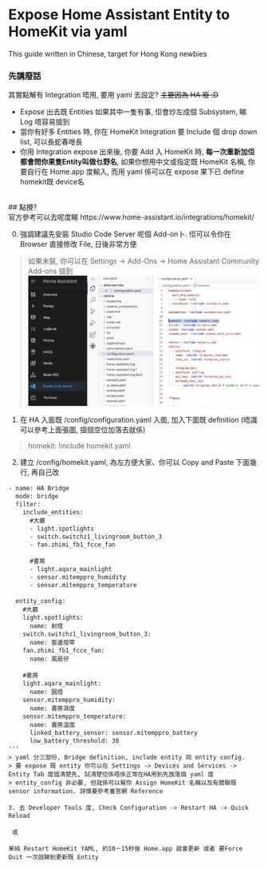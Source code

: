 # Expose Home Assistant Entity to HomeKit via yaml 
This guide written in Chinese, target for Hong Kong newbies

### 先講廢話
其實點解有 Integration 唔用, 要用 yaml 去設定? ~~主要因為 HA 廢 :D~~
- Expose 出去既 Entities 如果其中一隻有事, 佢會炒左成個 Subsystem, 睇 Log 唔容易搵到
- 當你有好多 Entities 時, 你在 HomeKit Integration 要 Include 個 drop down list, 可以長蛇春咁長
- 你用 Integration expose 出來後, 你要 Add 入 HomeKit 時, **每一次重新加佢都會問你果隻Entity叫做乜野名**, 如果你想用中文或指定既 HomeKit 名稱, 你要自行在 Home.app 度輸入, 而用 yaml 係可以在 expose 果下已 define homekit既 device名

<br />
## 點攪? <br/>
官方參考可以去呢度睇
https://www.home-assistant.io/integrations/homekit/

<br/>

0. 強調建議先安裝 Studio Code Server 呢個 Add-on卜. 佢可以令你在 Browser 直接修改 File, 日後非常方便
> 如果未裝, 你可以在 Settings -> Add-Ons -> Home Assistant Community Add-ons 搵到 
![addons](https://github.com/jomud9/homeassistant_howto/blob/2fabe48e35cf15868b732a85c16f21bcc558b43b/images/homekit_yaml_01.jpg)

1. 在 HA 入面既 /config/configuration.yaml 入面, 加入下面既 definition (唔識可以參考上面張圖, 搵個空位加落去就係)
> homekit: !include homekit.yaml

2. 建立 /config/homekit.yaml, 為左方便大家、你可以 Copy and Paste 下面幾行, 再自己改
```shell
- name: HA Bridge
  mode: bridge
  filter:
    include_entities:
      #大廳
      - light.spotlights
      - switch.switchz1_livingroom_button_3
      - fan.zhimi_fb1_fcce_fan

      #書房
      - light.aqara_mainlight
      - sensor.mitemppro_humidity
      - sensor.mitemppro_temperature

  entity_config:
    #大廳
    light.spotlights:
      name: 射燈
    switch.switchz1_livingroom_button_3:
      name: 窗邊燈帶
    fan.zhimi_fb1_fcce_fan:
      name: 風扇仔
 
    #書房
    light.aqara_mainlight:
      name: 圓燈
    sensor.mitemppro_humidity:
      name: 書房濕度
    sensor.mitemppro_temperature:
      name: 書房溫度
      linked_battery_sensor: sensor.mitemppro_battery
      low_battery_threshold: 30
'''
> yaml 分三部份, Bridge definition, include entity 同 entity config. 
> 要 expose 既 entity 你可以在 Settings -> Devices and Services -> Entity Tab 度搵清楚先, 試清楚佢係唔係正常在HA用到先放落個 yaml 度
> entity_config 非必要, 但就係可以幫你 Assign HomeKit 名稱以及有關聯既 sensor information. 詳情要參考番官網 Reference

3. 去 Developer Tools 度, Check Configuration -> Restart HA -> Quick Reload

 或 

單純 Restart HomeKit YAML, 約10－15秒後 Home.app 就會更新 或者 要Force Quit 一次就睇到更新既 Entity
